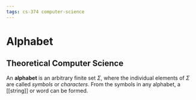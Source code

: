 ```yaml
---
tags: cs-374 computer-science
---
```


# Alphabet

## Theoretical Computer Science

An **alphabet** is an arbitrary finite set $\Sigma$, where the individual elements of $\Sigma$ are called _symbols_ or _characters_. From the symbols in any alphabet, a [[string]] or word can be formed.

